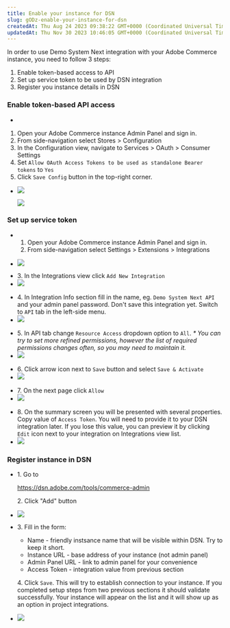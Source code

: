 ```yaml
---
title: Enable your instance for DSN
slug: gODz-enable-your-instance-for-dsn
createdAt: Thu Aug 24 2023 09:38:22 GMT+0000 (Coordinated Universal Time)
updatedAt: Thu Nov 30 2023 10:46:05 GMT+0000 (Coordinated Universal Time)
---
```


​In order to use Demo System Next integration with your Adobe Commerce instance, you need to follow 3 steps:

1. Enable token-based access to API
2. Set up service token to be used by DSN integration
3. Register you instance details in DSN

### Enable token-based API access

-

  1. Open your Adobe Commerce instance Admin Panel and sign in.
  2. From side-navigation select Stores > Configuration
  3. In the Configuration view, navigate to Services > OAuth > Consumer Settings
  4. Set `Allow OAuth Access Tokens to be used as standalone Bearer tokens` to `Yes`
  5. Click `Save Config` button in the top-right corner.
- ![](../../assets/hjvkkIpZRf68RG-kda3Wu_image.png)

  ![](../../assets/O3XyOSGXcV0gQC6lOf0qn_image.png)

### Set up service token

- 1. Open your Adobe Commerce instance Admin Panel and sign in.
  2. From side-navigation select Settings > Extensions > Integrations


- ![](../../assets/idvr3DHaqQrqWxMN3GRSv_image.png)

* 3\. In the Integrations view click `Add New Integration`
* ![](../../assets/jgBjFmKBr8kLdtutUo0f7_image.png)

- 4\. In Integration Info section fill in the name, eg. `Demo System Next API` and your admin panel password. Don't save this integration yet. Switch to `API` tab in the left-side menu.
- ![](../../assets/1gJB6dB0oKJ4SeXMoV-Co_image.png)

* 5\. In API tab change `Resource Access` dropdown option to `All`.&#x20;
  *\* You can try to set more refined permissions, however the list of required permissions changes often, so you may need to maintain it.*
* ![](../../assets/JtbPjmeZD7hxKdPCcUa3i_image.png)

- 6\. Click arrow icon next to `Save` button and select `Save & Activate`
- ![](../../assets/2mRyEthX7gRI-wzRRWIWY_image.png)

* 7\. On the next page click `Allow`
* ![](../../assets/eYSt9SdsdT6-F34BsJqmm_image.png)

- 8\. On the summary screen you will be presented with several properties. Copy value of `Access Token`. You will need to provide it to your DSN integration later.
  If you lose this value, you can preview it by clicking `Edit` icon next to your integration on Integrations view list.
- ![](../../assets/66oQPnlPa6uRzm4hAjHMZ_image.png)

### Register instance in DSN

- 1\. Go to&#x20;

  <https://dsn.adobe.com/tools/commerce-admin>

  2\. Click "Add" button
- ![](../../assets/mhxOAJHzA9eZt5Wstk0Zb_image.png)



- 3\. Fill in the form:

  - Name - friendly instsance name that will be visible within DSN. Try to keep it short.
  - Instance URL - base address of your instance (not admin panel)
  - Admin Panel URL - link to admin panel for your convenience
  - Access Token - integration value from previous section

  4\. Click `Save`. This will try to establish connection to your instance. If you completed setup steps from two previous sections it should validate successfully. Your instance will appear on the list and it will show up as an option in project integrations.
- ![](../../assets/PUIBbMd6Fmn5kiz6tdt-5_image.png)

